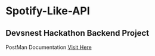 # Spotify-Like-API
## Devsnest Hackathon Backend Project
PostMan Documentation
[Visit Here](https://documenter.getpostman.com/view/2s8ZDU64rx?version=latest)
